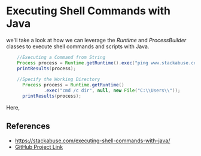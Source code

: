 # Executing Shell Commands with Java
we'll take a look at how we can leverage the *Runtime* and *ProcessBuilder* classes to execute shell commands and scripts with Java.

```java
    //Executing a Command from String
    Process process = Runtime.getRuntime().exec("ping www.stackabuse.com");
    printResults(process);
    
    //Specify the Working Directory
      Process process = Runtime.getRuntime()
              .exec("cmd /c dir", null, new File("C:\\Users\\"));
      printResults(process);
```

Here,













## References
* https://stackabuse.com/executing-shell-commands-with-java/
* [GitHub Project Link]()
